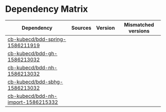 # Dependency Matrix

Dependency | Sources | Version | Mismatched versions
---------- | ------- | ------- | -------------------
[cb-kubecd/bdd-spring-1586211919](https://github.com/cb-kubecd/bdd-spring-1586211919.git) |  | []() | 
[cb-kubecd/bdd-gh-1586213032](https://github.com/cb-kubecd/bdd-gh-1586213032.git) |  | []() | 
[cb-kubecd/bdd-nh-1586213032](https://github.com/cb-kubecd/bdd-nh-1586213032.git) |  | []() | 
[cb-kubecd/bdd-sbhg-1586213032](https://github.com/cb-kubecd/bdd-sbhg-1586213032.git) |  | []() | 
[cb-kubecd/bdd-nh-import-1586215332](https://github.com/cb-kubecd/bdd-nh-import-1586215332.git) |  | []() | 
